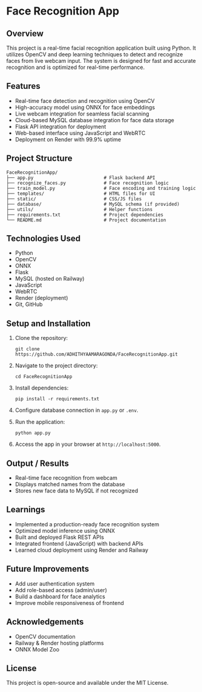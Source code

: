 # Face Recognition App

## Overview
This project is a real-time facial recognition application built using Python. It utilizes OpenCV and deep learning techniques to detect and recognize faces from live webcam input. The system is designed for fast and accurate recognition and is optimized for real-time performance.

## Features
- Real-time face detection and recognition using OpenCV
- High-accuracy model using ONNX for face embeddings
- Live webcam integration for seamless facial scanning
- Cloud-based MySQL database integration for face data storage
- Flask API integration for deployment
- Web-based interface using JavaScript and WebRTC
- Deployment on Render with 99.9% uptime

## Project Structure
```
FaceRecognitionApp/
├── app.py                          # Flask backend API
├── recognize_faces.py              # Face recognition logic
├── train_model.py                  # Face encoding and training logic
├── templates/                      # HTML files for UI
├── static/                         # CSS/JS files
├── database/                       # MySQL schema (if provided)
├── utils/                          # Helper functions
├── requirements.txt                # Project dependencies
└── README.md                       # Project documentation
```

## Technologies Used
- Python
- OpenCV
- ONNX
- Flask
- MySQL (hosted on Railway)
- JavaScript
- WebRTC
- Render (deployment)
- Git, GitHub

## Setup and Installation
1. Clone the repository:
   ```
   git clone https://github.com/ADHITHYAAMARAGONDA/FaceRecognitionApp.git
   ```
2. Navigate to the project directory:
   ```
   cd FaceRecognitionApp
   ```
3. Install dependencies:
   ```
   pip install -r requirements.txt
   ```
4. Configure database connection in `app.py` or `.env`.

5. Run the application:
   ```
   python app.py
   ```
6. Access the app in your browser at `http://localhost:5000`.

## Output / Results
- Real-time face recognition from webcam
- Displays matched names from the database
- Stores new face data to MySQL if not recognized

## Learnings
- Implemented a production-ready face recognition system
- Optimized model inference using ONNX
- Built and deployed Flask REST APIs
- Integrated frontend (JavaScript) with backend APIs
- Learned cloud deployment using Render and Railway

## Future Improvements
- Add user authentication system
- Add role-based access (admin/user)
- Build a dashboard for face analytics
- Improve mobile responsiveness of frontend

## Acknowledgements
- OpenCV documentation
- Railway & Render hosting platforms
- ONNX Model Zoo

## License
This project is open-source and available under the MIT License.
